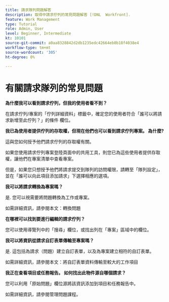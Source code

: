 ```yaml
---
title: 請求隊列問題解答
description: 取得中請求佇列的常見問題解答 [!DNL  Workfront].
feature: Work Management
type: Tutorial
role: Admin, User
level: Beginner, Intermediate
kt: 10101
source-git-commit: a0aa8328842d2db1235edc42664eb0b18f4038e4
workflow-type: tm+mt
source-wordcount: '305'
ht-degree: 0%

---
```


# 有關請求隊列的常見問題

**為什麼我可以看到請求佇列，但我的使用者看不到？**

在請求佇列/專案的「佇列詳細資料」標籤中，確定您的使用者符合「誰可以將請求新增至此佇列？」的條件 欄位。

**我已為使用者提供佇列的存取權，但現在他們也可以看到請求佇列專案。 為什麼?**

這與您如何授予他們請求佇列的存取權有關。

如果您使用請求佇列專案登陸頁面中的共用工具，則您已為這些使用者提供存取權，讓他們在專案清單中查看專案。

但是，如果您只想授予他們將請求提交到隊列的訪問權限，請轉至「隊列設定」，並在「誰可以向此項目添加請求」下選擇相應的選項。

**我可以將請求轉換為專案嗎？**

是. 您可以視需要將問題轉換為工作或專案。

如需詳細資訊，請參閱本文：轉換問題

**在哪裡可以找到要進行編輯的請求佇列？**

您可以使用導覽列中的「搜尋」欄位，或找出列在「專案」區域中的欄位。

**我可以將資訊從請求自訂表單傳輸至專案嗎？**

是. 這包括為請求（問題）建立自訂表單，以及為專案建立相符的自訂表單。

<!---
need URL for following sentence
--->

如需詳細資訊，請參閱本文：將自訂表單資料傳輸至較大的工作項目

**我正在查看項目或任務報告。 如何找出此物件源自哪個請求？**

您可以利用「原始問題」欄位源將該資訊添加到項目和任務報告中。

<!---
need URL for following sentence
--->

如需詳細資訊，請參閱管理問題課程。
